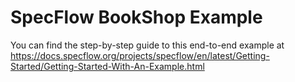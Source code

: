 SpecFlow BookShop Example
=========================

You can find the step-by-step guide to this end-to-end example at https://docs.specflow.org/projects/specflow/en/latest/Getting-Started/Getting-Started-With-An-Example.html
